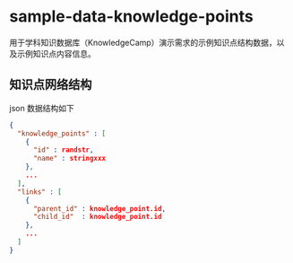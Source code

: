sample-data-knowledge-points
============================

用于学科知识数据库（KnowledgeCamp）演示需求的示例知识点结构数据，以及示例知识点内容信息。

## 知识点网络结构

json 数据结构如下
```json
{
  "knowledge_points" : [
    {
      "id" : randstr,
      "name" : stringxxx
    },
    ...
  ],
  "links" : [
    {
      "parent_id" : knowledge_point.id,
      "child_id"  : knowledge_point.id
    },
    ...
  ]
}
```
